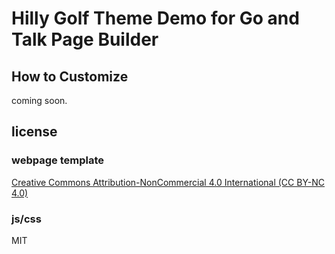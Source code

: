 # Hilly Golf Theme Demo for Go and Talk Page Builder

## How to Customize

coming soon.

## license

### webpage template

[Creative Commons Attribution-NonCommercial 4.0 International (CC BY-NC 4.0) ](https://creativecommons.org/licenses/by-nc/4.0/)

### js/css
MIT
